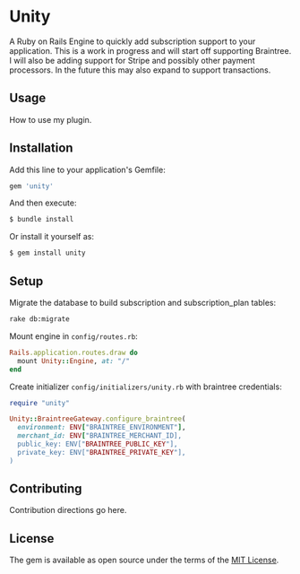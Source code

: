 # Unity
A Ruby on Rails Engine to quickly add subscription support to your application.
This is a work in progress and will start off supporting Braintree.  I will
also be adding support for Stripe and possibly other payment processors.  In the
future this may also expand to support transactions.

## Usage
How to use my plugin.

## Installation
Add this line to your application's Gemfile:

```ruby
gem 'unity'
```

And then execute:
```bash
$ bundle install
```

Or install it yourself as:
```bash
$ gem install unity
```

## Setup
Migrate the database to build subscription and subscription_plan tables:
```bash
rake db:migrate
```

Mount engine in `config/routes.rb`:
```ruby
Rails.application.routes.draw do
  mount Unity::Engine, at: "/"
end
```

Create initializer `config/initializers/unity.rb` with braintree credentials:
```ruby
require "unity"

Unity::BraintreeGateway.configure_braintree(
  environment: ENV["BRAINTREE_ENVIRONMENT"],
  merchant_id: ENV["BRAINTREE_MERCHANT_ID],
  public_key: ENV["BRAINTREE_PUBLIC_KEY"],
  private_key: ENV["BRAINTREE_PRIVATE_KEY"],
)
```


## Contributing
Contribution directions go here.

## License
The gem is available as open source under the terms of the [MIT License](http://opensource.org/licenses/MIT).
